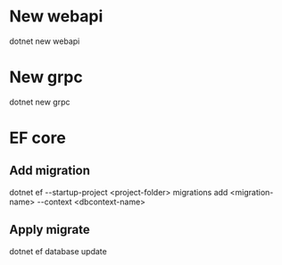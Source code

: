 # New webapi 
dotnet new webapi
# New grpc
dotnet new grpc

# EF core
## Add migration
dotnet ef --startup-project \<project-folder\> migrations add \<migration-name\> --context \<dbcontext-name\>

## Apply migrate
dotnet ef database update


